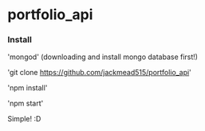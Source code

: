 # portfolio_api

### Install 

'mongod' (downloading and install mongo database first!)

'git clone https://github.com/jackmead515/portfolio_api'

'npm install'

'npm start'

Simple! :D
